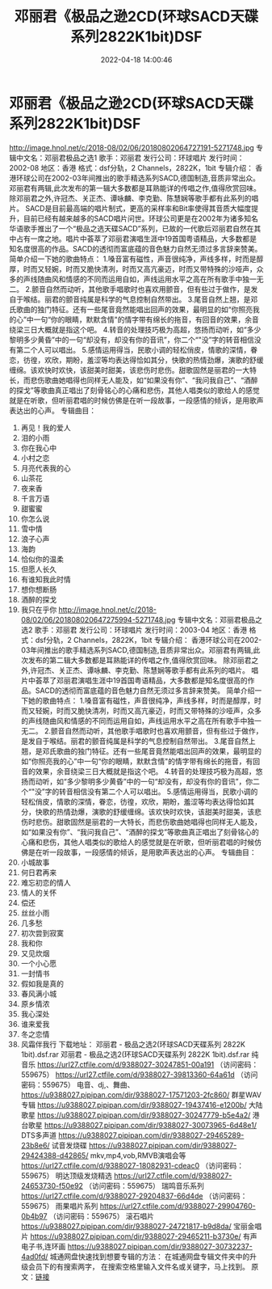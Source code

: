 ﻿---
title: 邓丽君《极品之逊2CD(环球SACD天碟系列2822K1bit)DSF
date: 2022-04-18 14:00:46
categories: WAV车载音乐、镜像
tags: 国语流行
---
# 邓丽君《极品之逊2CD(环球SACD天碟系列2822K1bit)DSF

http://image.hnol.net/c/2018-08/02/06/20180802064727191-5271748.jpg
专辑中文名：邓丽君极品之选1
歌手：邓丽君
发行公司：环球唱片
发行时间：2002-08
地区：香港
格式：dsf分轨，2
Channels，2822K，1bit
专辑介绍：
香港环球公司在2002-03年间推出的歌手精选系列SACD,德国制造,音质非常出众。邓丽君有两辑,此次发布的第一辑大多数都是耳熟能详的传唱之作,值得欣赏回味。
除邓丽君之外,许冠杰、关正杰、谭咏麟、李克勤、陈慧娴等歌手都有此系列的唱片。
SACD是目前最高端的唱片制式，更高的采样率和Bit率使得其音质大幅度提升，目前已经有越来越多的SACD唱片问世。环球公司更是在2002年为诸多知名华语歌手推出了一个“极品之选天碟SACD”系列，已故的一代歌后邓丽君自然在其中占有一席之地。唱片中荟萃了邓丽君演唱生涯中19首国粤语精品，大多数都是知名度很高的作品。SACD的透彻而富底蕴的音色魅力自然无须过多言辞来赞美。
简单介绍一下她的歌曲特点：
1.嗓音富有磁性，声音很纯净，声线多样，时而是醇厚，时而又轻婉，时而又脆快清冽，时而又高亢豪迈，时而又带特殊的沙哑声，众多的声线随曲风和情感的不同而运用自如，声线运用水平之高在所有歌手中独一无二。
2.颤音自然而动听，其他歌手唱歌时也喜欢用颤音，但有些过于做作，是发自于喉结。丽君的颤音纯属是科学的气息控制自然带出。
3.尾音自然上翘，是邓氏歌曲的独门特征。还有一些尾音竟然能唱出回声的效果，最明显的如“你照亮我的心”中一句“你的眼睛，默默含情"的情字带有绵长的拖音，有回音的效果，余音绕梁三日大概就是指这个吧。
4.转音的处理技巧极为高超，悠扬而动听，如“多少黎明多少黄昏”中的一句“却没有，却没有你的音讯”，你二个“"没”字的转音相信没有第二个人可以唱出。
5.感情运用得当，民歌小调的轻松俏皮，情歌的深情，眷恋，彷徨，欢欣，期盼，羞涩等均表达得恰如其分，快歌的热情劲爆，演歌的舒缓缠绵。该欢快时欢快，该甜美时甜美，该悲伤时悲伤。甜歌固然是丽君的一大特长，而悲伤歌曲她唱得也同样无人能及，如“如果没有你”、“我问我自己”、“酒醉的探戈”等歌曲真正唱出了刻骨铭心的心痛和悲伤，其他人唱类似的歌给人的感觉就是在听歌，但听丽君唱的时候仿佛是在听一段故事，一段感情的倾诉，是用歌声表达出的心声。
专辑曲目：
01. 再见！我的爱人
02. 泪的小雨
03. 你在我心中
04. 小村之恋
05. 月亮代表我的心
06. 山茶花
07. 夜来香
08. 千言万语
09. 甜蜜蜜
10. 你怎么说
11. 雪中情
12. 浪子心声
13. 海韵
14. 恰似你的温柔
15. 但愿人长久
16. 有谁知我此时情
17. 想你想断肠
18. 酒醉的探戈
19. 我只在乎你
http://image.hnol.net/c/2018-08/02/06/201808020647275994-5271748.jpg
专辑中文名：邓丽君极品之选2
歌手：邓丽君
发行公司：环球唱片
发行时间：2003-04
地区：香港
格式：dsf分轨，2 Channels，2822K，1bit
专辑介绍：
香港环球公司在2002-03年间推出的歌手精选系列SACD,德国制造,音质非常出众。邓丽君有两辑,此次发布的第二辑大多数都是耳熟能详的传唱之作,值得欣赏回味。
除邓丽君之外,许冠杰、关正杰、谭咏麟、李克勤、陈慧娴等歌手都有此系列的唱片。
唱片中荟萃了邓丽君演唱生涯中19首国粤语精品，大多数都是知名度很高的作品。SACD的透彻而富底蕴的音色魅力自然无须过多言辞来赞美。
简单介绍一下她的歌曲特点：
1.嗓音富有磁性，声音很纯净，声线多样，时而是醇厚，时而又轻婉，时而又脆快清冽，时而又高亢豪迈，时而又带特殊的沙哑声，众多的声线随曲风和情感的不同而运用自如，声线运用水平之高在所有歌手中独一无二。
2.颤音自然而动听，其他歌手唱歌时也喜欢用颤音，但有些过于做作，是发自于喉结。丽君的颤音纯属是科学的气息控制自然带出。
3.尾音自然上翘，是邓氏歌曲的独门特征。还有一些尾音竟然能唱出回声的效果，最明显的如“你照亮我的心”中一句“你的眼睛，默默含情"的情字带有绵长的拖音，有回音的效果，余音绕梁三日大概就是指这个吧。
4.转音的处理技巧极为高超，悠扬而动听，如“多少黎明多少黄昏”中的一句“却没有，却没有你的音讯”，你二个“"没”字的转音相信没有第二个人可以唱出。
5.感情运用得当，民歌小调的轻松俏皮，情歌的深情，眷恋，彷徨，欢欣，期盼，羞涩等均表达得恰如其分，快歌的热情劲爆，演歌的舒缓缠绵。该欢快时欢快，该甜美时甜美，该悲伤时悲伤。甜歌固然是丽君的一大特长，而悲伤歌曲她唱得也同样无人能及，如“如果没有你”、“我问我自己”、“酒醉的探戈”等歌曲真正唱出了刻骨铭心的心痛和悲伤，其他人唱类似的歌给人的感觉就是在听歌，但听丽君唱的时候仿佛是在听一段故事，一段感情的倾诉，是用歌声表达出的心声。
专辑曲目：
01. 小城故事
02. 何日君再来
03. 难忘初恋的情人
04. 情人的关怀
05. 偿还
06. 丝丝小雨
07. 几多愁
08. 初次尝到寂寞
09. 我和你
10. 又见炊烟
11. 一个小心愿
12. 一封情书
13. 假如我是真的
14. 春风满小城
15. 原乡情浓
16. 我心深处
17. 谁来爱我
18. 冬之恋情
19. 风霜伴我行
下载地址：
邓丽君 - 极品之选2(环球SACD天碟系列 2822K
1bit).dsf.rar
邓丽君 - 极品之选2(环球SACD天碟系列 2822K 1bit).dsf.rar
纯音乐
https://url27.ctfile.com/d/9388027-30247851-00a191
（访问密码：559675）
https://url27.ctfile.com/d/9388027-39813360-64a61d
（访问密码：559675）
电音、dj,、舞曲、
https://u9388027.pipipan.com/dir/9388027-17571203-2fc860/
群星WAV专辑
https://u9388027.pipipan.com/dir/9388027-19437416-e1200b/
大陆歌星
https://u9388027.pipipan.com/dir/9388027-30247779-b5e4a2/
港台歌星
https://u9388027.pipipan.com/dir/9388027-30073965-6d48e1/
DTS多声道
https://u9388027.pipipan.com/dir/9388027-29465289-23b8e6/
试音发烧碟
https://u9388027.pipipan.com/dir/9388027-29424388-d42865/
mkv,mp4,vob,RMVB演唱会等
https://url27.ctfile.com/d/9388027-18082931-cdeac0
（访问密码：559675）
明达顶级发烧精选
https://url27.ctfile.com/d/9388027-24653730-f50e92
（访问密码：559675）
瑞鸣音乐系列
https://url27.ctfile.com/d/9388027-29204837-66d4de
（访问密码：559675）
雨果唱片系列
https://url27.ctfile.com/d/9388027-29904760-0b4b97
（访问密码：559675）
滚石唱片
https://u9388027.pipipan.com/dir/9388027-24721817-b9d8da/
宝丽金唱片
https://u9388027.pipipan.com/dir/9388027-29465211-b3730e/
有声电子书,连环画
https://u9388027.pipipan.com/dir/9388027-30732237-4ad0fd/
城通网盘快速找到想要专辑的方法：
在城通网盘专辑文件夹中的升级会员下的有搜索两字，
在搜索空格里输入文件名或关键字，马上找到。
原文：[链接](https://blog.sina.com.cn/s/blog_1647c7e7601030wpy.html)